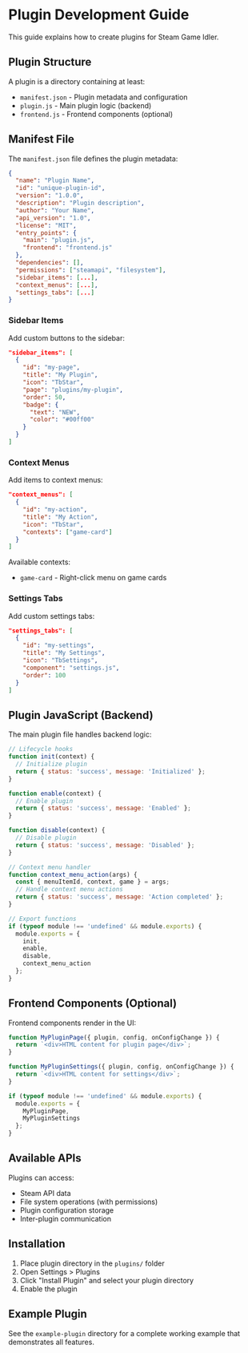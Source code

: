 # Plugin Development Guide

This guide explains how to create plugins for Steam Game Idler.

## Plugin Structure

A plugin is a directory containing at least:
- `manifest.json` - Plugin metadata and configuration
- `plugin.js` - Main plugin logic (backend)
- `frontend.js` - Frontend components (optional)

## Manifest File

The `manifest.json` file defines the plugin metadata:

```json
{
  "name": "Plugin Name",
  "id": "unique-plugin-id",
  "version": "1.0.0",
  "description": "Plugin description",
  "author": "Your Name",
  "api_version": "1.0",
  "license": "MIT",
  "entry_points": {
    "main": "plugin.js",
    "frontend": "frontend.js"
  },
  "dependencies": [],
  "permissions": ["steamapi", "filesystem"],
  "sidebar_items": [...],
  "context_menus": [...],
  "settings_tabs": [...]
}
```

### Sidebar Items

Add custom buttons to the sidebar:

```json
"sidebar_items": [
  {
    "id": "my-page",
    "title": "My Plugin",
    "icon": "TbStar",
    "page": "plugins/my-plugin",
    "order": 50,
    "badge": {
      "text": "NEW",
      "color": "#00ff00"
    }
  }
]
```

### Context Menus

Add items to context menus:

```json
"context_menus": [
  {
    "id": "my-action",
    "title": "My Action",
    "icon": "TbStar",
    "contexts": ["game-card"]
  }
]
```

Available contexts:
- `game-card` - Right-click menu on game cards

### Settings Tabs

Add custom settings tabs:

```json
"settings_tabs": [
  {
    "id": "my-settings",
    "title": "My Settings",
    "icon": "TbSettings",
    "component": "settings.js",
    "order": 100
  }
]
```

## Plugin JavaScript (Backend)

The main plugin file handles backend logic:

```javascript
// Lifecycle hooks
function init(context) {
  // Initialize plugin
  return { status: 'success', message: 'Initialized' };
}

function enable(context) {
  // Enable plugin
  return { status: 'success', message: 'Enabled' };
}

function disable(context) {
  // Disable plugin
  return { status: 'success', message: 'Disabled' };
}

// Context menu handler
function context_menu_action(args) {
  const { menuItemId, context, game } = args;
  // Handle context menu actions
  return { status: 'success', message: 'Action completed' };
}

// Export functions
if (typeof module !== 'undefined' && module.exports) {
  module.exports = {
    init,
    enable,
    disable,
    context_menu_action
  };
}
```

## Frontend Components (Optional)

Frontend components render in the UI:

```javascript
function MyPluginPage({ plugin, config, onConfigChange }) {
  return `<div>HTML content for plugin page</div>`;
}

function MyPluginSettings({ plugin, config, onConfigChange }) {
  return `<div>HTML content for settings</div>`;
}

if (typeof module !== 'undefined' && module.exports) {
  module.exports = {
    MyPluginPage,
    MyPluginSettings
  };
}
```

## Available APIs

Plugins can access:
- Steam API data
- File system operations (with permissions)
- Plugin configuration storage
- Inter-plugin communication

## Installation

1. Place plugin directory in the `plugins/` folder
2. Open Settings > Plugins
3. Click "Install Plugin" and select your plugin directory
4. Enable the plugin

## Example Plugin

See the `example-plugin` directory for a complete working example that demonstrates all features.

